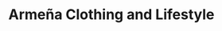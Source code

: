 ---
title: "Armeña Clothing and Lifestyle"
url: /lubang-occidental-mindoro/armena-clothing-and-lifestyle/
shop: clothes
---